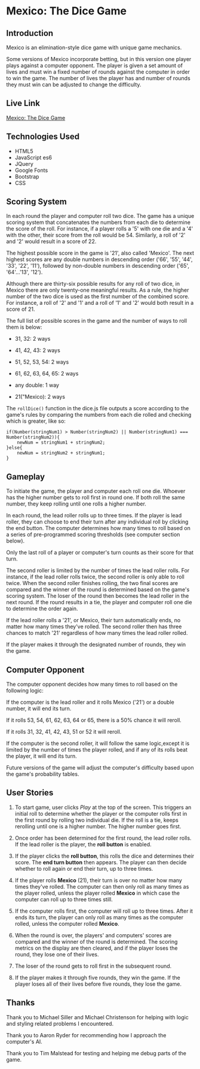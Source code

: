 Mexico: The Dice Game
=====================

Introduction
------------
Mexico is an elimination-style dice game with unique game mechanics.  

Some versions of Mexico incorporate betting, but in this version one player plays against a computer opponent. The player is given a set amount of lives and must win a fixed number of rounds against the computer in order to win the game. The number of lives the player has and number of rounds they must win can be adjusted to change the difficulty.

Live Link
---------
[Mexico: The Dice Game](https://asingerdev.github.io/Mexico-Dice-Game/)

Technologies Used
-----------------
- HTML5
- JavaScript es6
- JQuery
- Google Fonts
- Bootstrap
- CSS

Scoring System
--------------
In each round the player and computer roll two dice. The game has a unique scoring system that concatenates the numbers from each die to determine the score of the roll. For instance, if a player rolls a '5' with one die and a '4' with the other, their score from the roll would be 54. Similarly, a roll of '2' and '2' would result in a score of 22. 

The highest possible score in the game is '21', also called 'Mexico'. The next highest scores are any double numbers in descending order ('66', '55', '44', '33', '22', '11'), followed by non-double numbers in descending order ('65', '64'...'13', '12').

Although there are thirty-six possible results for any roll of two dice, in Mexico there are only twenty-one meaningful results. As a rule, the higher number of the two dice is used as the first number of the combined score. For instance, a roll of '2' and '1' and a roll of '1' and '2' would both result in a score of 21. 

The full list of possible scores in the game and the number of ways to roll them is below:

- 31, 32: 2 ways


- 41, 42, 43: 2 ways


- 51, 52, 53, 54: 2 ways


- 61, 62, 63, 64, 65: 2 ways


- any double: 1 way


- 21("Mexico): 2 ways

The `rollDice()` function in the dice.js file outputs a score according to the game's rules by comparing the numbers from each die rolled and checking which is greater, like so:

    if(Number(stringNum1) > Number(stringNum2) || Number(stringNum1) === Number(stringNum2)){
        newNum = stringNum1 + stringNum2;
    }else{
        newNum = stringNum2 + stringNum1;
    }

Gameplay
--------
To initiate the game, the player and computer each roll one die. Whoever has the higher number gets to roll first in round one. If both roll the same number, they keep rolling until one rolls a higher number. 

In each round, the lead roller rolls up to three times. If the player is lead roller, they can choose to end their turn after any individual roll by clicking the end button. The computer determines how many times to roll based on a series of pre-programmed scoring thresholds (see computer section below). 

Only the last roll of a player or computer's turn counts as their score for that turn.

The second roller is limited by the number of times the lead roller rolls. For instance, if the lead roller rolls twice, the second roller is only able to roll twice. When the second roller finishes rolling, the two final scores are compared and the winner of the round is determined based on the game's scoring system. The loser of the round then becomes the lead roller in the next round. If the round results in a tie, the player and computer roll one die to determine the order again.

If the lead roller rolls a '21', or Mexico, their turn automatically ends, no matter how many times they've rolled. The second roller then has three chances to match '21' regardless of how many times the lead roller rolled. 

If the player makes it through the designated number of rounds, they win the game. 

Computer Opponent
-----------

The computer opponent decides how many times to roll based on the following logic:

If the computer is the lead roller and it rolls Mexico ('21') or a double number, it will end its turn. 

If it rolls 53, 54, 61, 62, 63, 64 or 65, there is a 50% chance it will reroll.  

If it rolls 31, 32, 41, 42, 43, 51 or 52 it will reroll.

If the computer is the second roller, it will follow the same logic,except it is limited by the number of times the player rolled, and if any of its rolls beat the player, it will end its turn. 

Future versions of the game will adjust the computer's difficulty based upon the game's probability tables. 

User Stories
------------

1. To start game, user clicks *Play* at the top of the screen. This triggers an initial roll to determine whether the player or the computer rolls first in the first round by rolling two individual die. If the roll is a tie, keeps rerolling until one is a higher number. The higher number goes first. 

2. Once order has been determined for the first round, the lead roller rolls. If the lead roller is the player, the **roll button** is enabled. 

3. If the player clicks the **roll button**, this rolls the dice and determines their score. The **end turn button** then appears. The player can then decide whether to roll again or end their turn, up to three times. 

3. If the player rolls **Mexico** (21), their turn is over no matter how many times they've rolled. The computer can then only roll as many times as the player rolled, unless the player rolled **Mexico** in which case the computer can roll up to three times still.

4. If the computer rolls first, the computer will roll up to three times. After it ends its turn, the player can only roll as many times as the computer rolled, unless the computer rolled **Mexico**. 

5. When the round is over, the players' and computers' scores are compared and the winner of the round is determined. The scoring metrics on the display are then cleared, and if the player loses the round, they lose one of their lives.  

5. The loser of the round gets to roll first in the subsequent round. 

6. If the player makes it through five rounds, they win the game. If the player loses all of their lives before five rounds, they lose the game.

Thanks
------

Thank you to Michael Siller and Michael Christenson for helping with logic and styling related problems I encountered.

Thank you to Aaron Ryder for recommending how I approach the computer's AI.

Thank you to Tim Malstead for testing and helping me debug parts of the game. 
